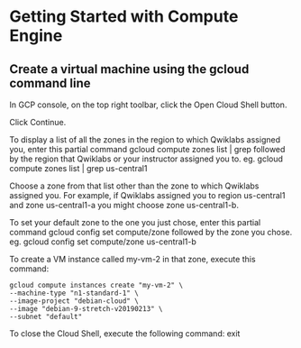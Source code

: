 # Getting Started with Compute Engine
## Create a virtual machine using the gcloud command line

In GCP console, on the top right toolbar, click the Open Cloud Shell button.

Click Continue.

To display a list of all the zones in the region to which Qwiklabs assigned you, enter this partial command gcloud compute zones list | grep followed by the region that Qwiklabs or your instructor assigned you to.
eg. gcloud compute zones list | grep us-central1

Choose a zone from that list other than the zone to which Qwiklabs assigned you. For example, if Qwiklabs assigned you to region us-central1 and zone us-central1-a you might choose zone us-central1-b.

To set your default zone to the one you just chose, enter this partial command gcloud config set compute/zone followed by the zone you chose.
eg. gcloud config set compute/zone us-central1-b

To create a VM instance called my-vm-2 in that zone, execute this command:

```
gcloud compute instances create "my-vm-2" \
--machine-type "n1-standard-1" \
--image-project "debian-cloud" \
--image "debian-9-stretch-v20190213" \
--subnet "default"
```

To close the Cloud Shell, execute the following command:
exit

